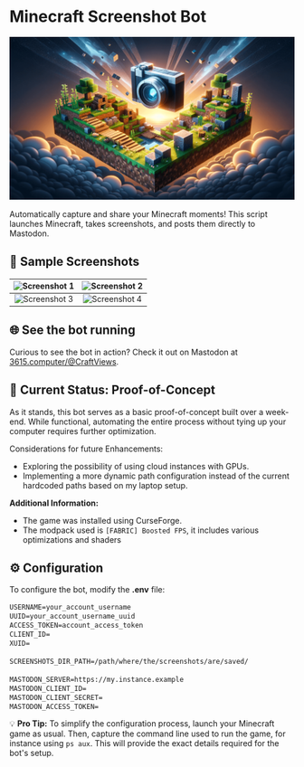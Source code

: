 # Minecraft Screenshot Bot

![Minecraft Screenshot Bot Banner](./docs/img/banner.png)

Automatically capture and share your Minecraft moments! This script launches Minecraft, takes screenshots, and posts them directly to Mastodon.

## 📸 Sample Screenshots

| ![Screenshot 1](./docs/img/screenshot_01.png) | ![Screenshot 2](./docs/img/screenshot_02.png) |
| :-------------------------------------------: | :-------------------------------------------: |
| ![Screenshot 3](./docs/img/screenshot_03.png) | ![Screenshot 4](./docs/img/screenshot_04.png) |

## 🌐 See the bot running

Curious to see the bot in action? Check it out on Mastodon at [3615.computer/@CraftViews](https://3615.computer/@CraftViews/).

## 🚧 Current Status: Proof-of-Concept

As it stands, this bot serves as a basic proof-of-concept built over a week-end. While functional, automating the entire process without tying up your computer requires further optimization.

Considerations for future Enhancements:

- Exploring the possibility of using cloud instances with GPUs.
- Implementing a more dynamic path configuration instead of the current hardcoded paths based on my laptop setup.

**Additional Information:**

- The game was installed using CurseForge.
- The modpack used is `[FABRIC] Boosted FPS`, it includes various optimizations and shaders

## ⚙️ Configuration

To configure the bot, modify the **.env** file:

```
USERNAME=your_account_username
UUID=your_account_username_uuid
ACCESS_TOKEN=account_access_token
CLIENT_ID=
XUID=

SCREENSHOTS_DIR_PATH=/path/where/the/screenshots/are/saved/

MASTODON_SERVER=https://my.instance.example
MASTODON_CLIENT_ID=
MASTODON_CLIENT_SECRET=
MASTODON_ACCESS_TOKEN=
```

💡 **Pro Tip:** To simplify the configuration process, launch your Minecraft game as usual. Then, capture the command line used to run the game, for instance using `ps aux`. This will provide the exact details required for the bot's setup.
